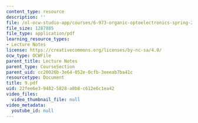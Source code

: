 ```yaml
---
content_type: resource
description: ''
file: /ol-ocw-studio-app/courses/6-973-organic-optoelectronics-spring-2003/22fee6e394825828a0b8c612e6c1ea42_9.pdf
file_size: 1287885
file_type: application/pdf
learning_resource_types:
- Lecture Notes
license: https://creativecommons.org/licenses/by-nc-sa/4.0/
ocw_type: OCWFile
parent_title: Lecture Notes
parent_type: CourseSection
parent_uid: cc20026b-3e64-052e-0cfb-3eeeab7ba41c
resourcetype: Document
title: 9.pdf
uid: 22fee6e3-9482-5828-a0b8-c612e6c1ea42
video_files:
  video_thumbnail_file: null
video_metadata:
  youtube_id: null
---
```

